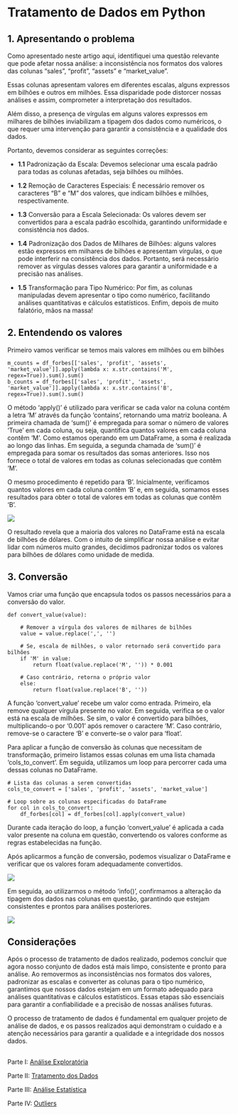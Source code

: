 # Tratamento de Dados em Python

## 1. Apresentando o problema

Como apresentado neste artigo aqui, identifiquei uma questão relevante que pode afetar nossa análise: a inconsistência nos formatos dos valores das colunas “sales”, “profit”, “assets” e “market_value”.

Essas colunas apresentam valores em diferentes escalas, alguns expressos em bilhões e outros em milhões. Essa disparidade pode distorcer nossas análises e assim, comprometer a interpretação dos resultados.

Além disso, a presença de vírgulas em alguns valores expressos em milhares de bilhões inviabilizam a tipagem dos dados como numéricos, o que requer uma intervenção para garantir a consistência e a qualidade dos dados.

Portanto, devemos considerar as seguintes correções:

* **1.1** Padronização da Escala: Devemos selecionar uma escala padrão para todas as colunas afetadas, seja bilhões ou milhões.

* **1.2** Remoção de Caracteres Especiais: É necessário remover os caracteres “B” e “M” dos valores, que indicam bilhões e milhões, respectivamente.

* **1.3** Conversão para a Escala Selecionada: Os valores devem ser convertidos para a escala padrão escolhida, garantindo uniformidade e consistência nos dados.

* **1.4** Padronização dos Dados de Milhares de Bilhões: alguns valores estão expressos em milhares de bilhões e apresentam vírgulas, o que pode interferir na consistência dos dados. Portanto, será necessário remover as vírgulas desses valores para garantir a uniformidade e a precisão nas análises.

* **1.5** Transformação para Tipo Numérico: Por fim, as colunas manipuladas devem apresentar o tipo como numérico, facilitando análises quantitativas e cálculos estatísticos.
Enfim, depois de muito falatório, mãos na massa!

## 2. Entendendo os valores

Primeiro vamos verificar se temos mais valores em milhões ou em bilhões

```
m_counts = df_forbes[['sales', 'profit', 'assets', 'market_value']].apply(lambda x: x.str.contains('M', regex=True)).sum().sum()
b_counts = df_forbes[['sales', 'profit', 'assets', 'market_value']].apply(lambda x: x.str.contains('B', regex=True)).sum().sum()
````

O método ‘apply()’ é utilizado para verificar se cada valor na coluna contém a letra ‘M’ através da função ‘contains’, retornando uma matriz booleana. A primeira chamada de ‘sum()’ é empregada para somar o número de valores ‘True’ em cada coluna, ou seja, quantifica quantos valores em cada coluna contêm ‘M’. Como estamos operando em um DataFrame, a soma é realizada ao longo das linhas. Em seguida, a segunda chamada de ‘sum()’ é empregada para somar os resultados das somas anteriores. Isso nos fornece o total de valores em todas as colunas selecionadas que contêm ‘M’.

O mesmo procedimento é repetido para ‘B’. Inicialmente, verificamos quantos valores em cada coluna contêm ‘B’ e, em seguida, somamos esses resultados para obter o total de valores em todas as colunas que contêm ‘B’.

![](imagens/tratamento/counts.png)

O resultado revela que a maioria dos valores no DataFrame está na escala de bilhões de dólares. Com o intuito de simplificar nossa análise e evitar lidar com números muito grandes, decidimos padronizar todos os valores para bilhões de dólares como unidade de medida.

## 3. Conversão
   
Vamos criar uma função que encapsula todos os passos necessários para a conversão do valor.

```
def convert_value(value):
   
    # Remover a vírgula dos valores de milhares de bilhões
    value = value.replace(',', '')

    # Se, escala de milhões, o valor retornado será convertido para bilhões
    if 'M' in value:
        return float(value.replace('M', '')) * 0.001

    # Caso contrário, retorna o próprio valor
    else:
        return float(value.replace('B', ''))
```

A função ‘convert_value’ recebe um valor como entrada. Primeiro, ela remove qualquer vírgula presente no valor. Em seguida, verifica se o valor está na escala de milhões. Se sim, o valor é convertido para bilhões, multiplicando-o por ‘0.001’ após remover o caractere ‘M’. Caso contrário, remove-se o caractere ‘B’ e converte-se o valor para ‘float’.

Para aplicar a função de conversão às colunas que necessitam de transformação, primeiro listamos essas colunas em uma lista chamada ‘cols_to_convert’. Em seguida, utilizamos um loop para percorrer cada uma dessas colunas no DataFrame.

```
# Lista das colunas a serem convertidas
cols_to_convert = ['sales', 'profit', 'assets', 'market_value']

# Loop sobre as colunas especificadas do DataFrame
for col in cols_to_convert:
    df_forbes[col] = df_forbes[col].apply(convert_value)
```

Durante cada iteração do loop, a função ‘convert_value’ é aplicada a cada valor presente na coluna em questão, convertendo os valores conforme as regras estabelecidas na função.

Após aplicarmos a função de conversão, podemos visualizar o DataFrame e verificar que os valores foram adequadamente convertidos.

![](imagens/tratamento/df_forbes.png)

Em seguida, ao utilizarmos o método ‘info()’, confirmamos a alteração da tipagem dos dados nas colunas em questão, garantindo que estejam consistentes e prontos para análises posteriores.


![](imagens/tratamento/info.png)

## Considerações

Após o processo de tratamento de dados realizado, podemos concluir que agora nosso conjunto de dados está mais limpo, consistente e pronto para análise. Ao removermos as inconsistências nos formatos dos valores, padronizar as escalas e converter as colunas para o tipo numérico, garantimos que nossos dados estejam em um formato adequado para análises quantitativas e cálculos estatísticos. Essas etapas são essenciais para garantir a confiabilidade e a precisão de nossas análises futuras.

O processo de tratamento de dados é fundamental em qualquer projeto de análise de dados, e os passos realizados aqui demonstram o cuidado e a atenção necessários para garantir a qualidade e a integridade dos nossos dados.

##

Parte I: [Análise Exploratória](analise_exploratoria.md)

Parte II: [Tratamento dos Dados](tratamento.md)

Parte III: [Análise Estatística](estatistica.md)

Parte IV: [Outliers](outliers.md)
